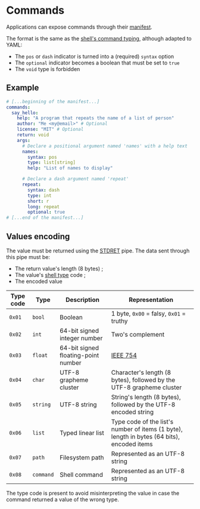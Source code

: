 # Commands

Applications can expose commands through their [manifest](manifest.md).

The format is the same as the [shell's command typing](../shell-scripting.md#commands-typing), although adapted to YAML:

* The `pos` or `dash` indicator is turned into a (required) `syntax` option
* The `optional` indicator becomes a boolean that must be set to `true`
* The `void` type is forbidden

## Example

```yaml
# [...beginning of the manifest...]
commands:
  say_hello:
    help: "A program that repeats the name of a list of person"
    author: "Me <my@email>" # Optional
    license: "MIT" # Optional
    return: void
    args:
      # Declare a positional argument named 'names' with a help text
      names:
        syntax: pos
        type: list[string]
        help: "List of names to display"

      # Declare a dash argument named 'repeat'
      repeat:
        syntax: dash
        type: int
        short: r
        long: repeat
        optional: true
# [...end of the manifest...]
```

## Values encoding

The value must be returned using the [STDRET](../ipc.md#interactive-usage) pipe. The data sent through this pipe must be:

* The return value's length (8 bytes) ;
* The value's [shell type](../shell-scripting.md#value-types) code ;
* The encoded value

| Type code | Type      | Description                         | Representation                                                                             |
| --------- | --------- | ----------------------------------- | ------------------------------------------------------------------------------------------ |
| `0x01`    | `bool`    | Boolean                             | 1 byte, `0x00` = falsy, `0x01` = truthy                                                    |
| `0x02`    | `int`     | 64-bit signed integer number        | Two's complement                                                                           |
| `0x03`    | `float`   | 64-bit signed floating-point number | [IEEE 754](https://standards.ieee.org/standard/754-2019.html)                              |
| `0x04`    | `char`    | UTF-8 grapheme cluster              | Character's length (8 bytes), followed by the UTF-8 grapheme cluster                       |
| `0x05`    | `string`  | UTF-8 string                        | String's length (8 bytes), followed by the UTF-8 encoded string                            |
| `0x06`    | `list`    | Typed linear list                   | Type code of the list's number of items (1 byte), length in bytes (64 bits), encoded items |
| `0x07`    | `path`    | Filesystem path                     | Represented as an UTF-8 string                                                             |
| `0x08`    | `command` | Shell command                       | Represented as an UTF-8 string                                                             |

The type code is present to avoid misinterpreting the value in case the command returned a value of the wrong type.